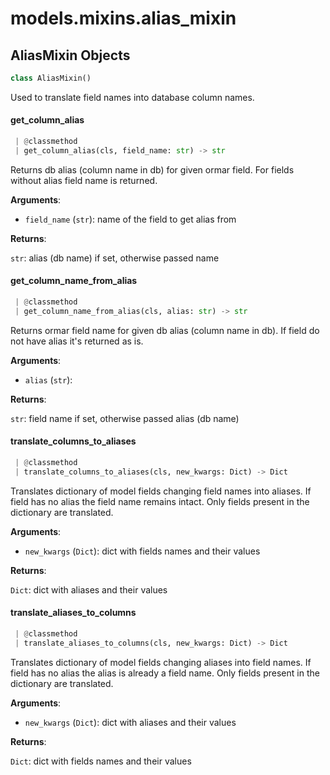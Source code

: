 <a name="models.mixins.alias_mixin"></a>
# models.mixins.alias\_mixin

<a name="models.mixins.alias_mixin.AliasMixin"></a>
## AliasMixin Objects

```python
class AliasMixin()
```

Used to translate field names into database column names.

<a name="models.mixins.alias_mixin.AliasMixin.get_column_alias"></a>
#### get\_column\_alias

```python
 | @classmethod
 | get_column_alias(cls, field_name: str) -> str
```

Returns db alias (column name in db) for given ormar field.
For fields without alias field name is returned.

**Arguments**:

- `field_name` (`str`): name of the field to get alias from

**Returns**:

`str`: alias (db name) if set, otherwise passed name

<a name="models.mixins.alias_mixin.AliasMixin.get_column_name_from_alias"></a>
#### get\_column\_name\_from\_alias

```python
 | @classmethod
 | get_column_name_from_alias(cls, alias: str) -> str
```

Returns ormar field name for given db alias (column name in db).
If field do not have alias it's returned as is.

**Arguments**:

- `alias` (`str`): 

**Returns**:

`str`: field name if set, otherwise passed alias (db name)

<a name="models.mixins.alias_mixin.AliasMixin.translate_columns_to_aliases"></a>
#### translate\_columns\_to\_aliases

```python
 | @classmethod
 | translate_columns_to_aliases(cls, new_kwargs: Dict) -> Dict
```

Translates dictionary of model fields changing field names into aliases.
If field has no alias the field name remains intact.
Only fields present in the dictionary are translated.

**Arguments**:

- `new_kwargs` (`Dict`): dict with fields names and their values

**Returns**:

`Dict`: dict with aliases and their values

<a name="models.mixins.alias_mixin.AliasMixin.translate_aliases_to_columns"></a>
#### translate\_aliases\_to\_columns

```python
 | @classmethod
 | translate_aliases_to_columns(cls, new_kwargs: Dict) -> Dict
```

Translates dictionary of model fields changing aliases into field names.
If field has no alias the alias is already a field name.
Only fields present in the dictionary are translated.

**Arguments**:

- `new_kwargs` (`Dict`): dict with aliases and their values

**Returns**:

`Dict`: dict with fields names and their values

